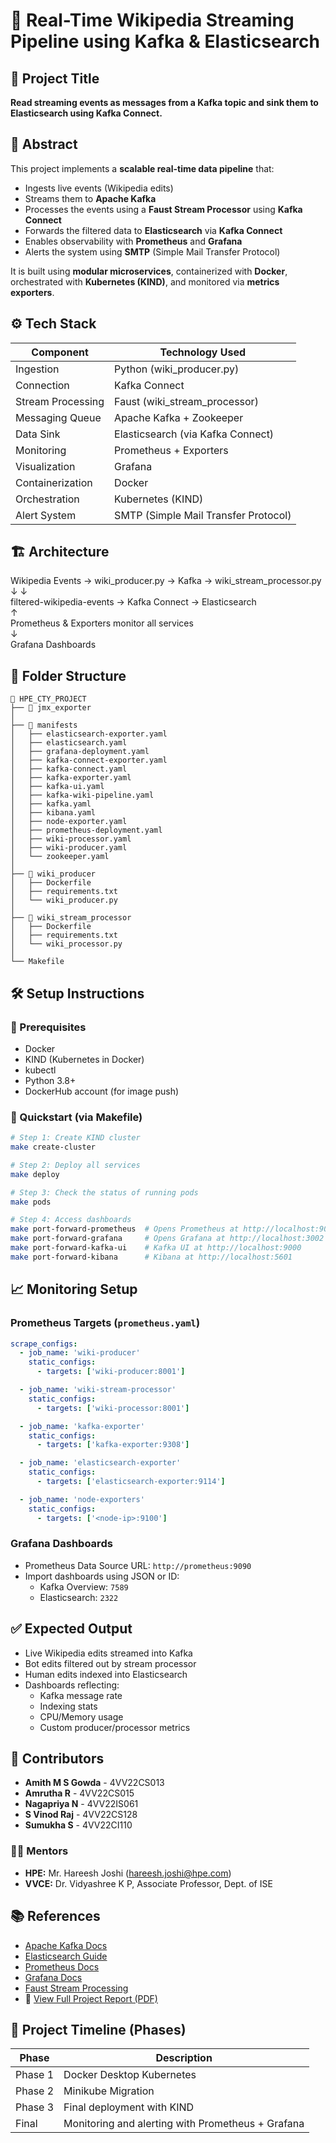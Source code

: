 
# 📡 Real-Time Wikipedia Streaming Pipeline using Kafka & Elasticsearch

## 📌 Project Title
**Read streaming events as messages from a Kafka topic and sink them to Elasticsearch using Kafka Connect.**

## 🧠 Abstract
This project implements a **scalable real-time data pipeline** that:
- Ingests live events (Wikipedia edits)
- Streams them to **Apache Kafka**
- Processes the events using a **Faust Stream Processor** using **Kafka Connect**
- Forwards the filtered data to **Elasticsearch** via **Kafka Connect**
- Enables observability with **Prometheus** and **Grafana**
- Alerts the system using **SMTP** (Simple Mail Transfer Protocol)

It is built using **modular microservices**, containerized with **Docker**, orchestrated with **Kubernetes (KIND)**, and monitored via **metrics exporters**.

## ⚙️ Tech Stack
| Component           | Technology Used               |
|---------------------|-------------------------------|
| Ingestion           | Python (wiki_producer.py)     |
| Connection          | Kafka Connect                 |
| Stream Processing   | Faust (wiki_stream_processor) |
| Messaging Queue     | Apache Kafka + Zookeeper      |
| Data Sink           | Elasticsearch (via Kafka Connect) |
| Monitoring          | Prometheus + Exporters        |
| Visualization       | Grafana                       |
| Containerization    | Docker                        |
| Orchestration       | Kubernetes (KIND)             |
| Alert System        | SMTP (Simple Mail Transfer Protocol) |             |

## 🏗️ Architecture

Wikipedia Events → wiki_producer.py → Kafka → wiki_stream_processor.py  
                                    ↓                    ↓  
                           filtered-wikipedia-events → Kafka Connect → Elasticsearch  
                                                      ↑  
                           Prometheus & Exporters monitor all services  
                                                      ↓  
                                            Grafana Dashboards  

## 📂 Folder Structure

```
📁 HPE_CTY_PROJECT
├── 📁 jmx_exporter
│
├── 📁 manifests
│   ├── elasticsearch-exporter.yaml
│   ├── elasticsearch.yaml
│   ├── grafana-deployment.yaml
│   ├── kafka-connect-exporter.yaml
│   ├── kafka-connect.yaml
│   ├── kafka-exporter.yaml
│   ├── kafka-ui.yaml
│   ├── kafka-wiki-pipeline.yaml
│   ├── kafka.yaml
│   ├── kibana.yaml
│   ├── node-exporter.yaml
│   ├── prometheus-deployment.yaml
│   ├── wiki-processor.yaml
│   ├── wiki-producer.yaml
│   └── zookeeper.yaml
│
├── 📁 wiki_producer
│   ├── Dockerfile
│   ├── requirements.txt
│   └── wiki_producer.py
│
├── 📁 wiki_stream_processor
│   ├── Dockerfile
│   ├── requirements.txt
│   └── wiki_processor.py
│
└── Makefile
```

## 🛠️ Setup Instructions

### 🔁 Prerequisites
- Docker
- KIND (Kubernetes in Docker)
- kubectl
- Python 3.8+
- DockerHub account (for image push)

### 🚀 Quickstart (via Makefile)
```bash
# Step 1: Create KIND cluster
make create-cluster

# Step 2: Deploy all services
make deploy

# Step 3: Check the status of running pods
make pods

# Step 4: Access dashboards
make port-forward-prometheus  # Opens Prometheus at http://localhost:9090
make port-forward-grafana     # Opens Grafana at http://localhost:3002
make port-forward-kafka-ui    # Kafka UI at http://localhost:9000
make port-forward-kibana      # Kibana at http://localhost:5601
```

## 📈 Monitoring Setup

### Prometheus Targets (`prometheus.yaml`)
```yaml
scrape_configs:
  - job_name: 'wiki-producer'
    static_configs:
      - targets: ['wiki-producer:8001']

  - job_name: 'wiki-stream-processor'
    static_configs:
      - targets: ['wiki-processor:8001']

  - job_name: 'kafka-exporter'
    static_configs:
      - targets: ['kafka-exporter:9308']

  - job_name: 'elasticsearch-exporter'
    static_configs:
      - targets: ['elasticsearch-exporter:9114']

  - job_name: 'node-exporters'
    static_configs:
      - targets: ['<node-ip>:9100']
```

### Grafana Dashboards
- Prometheus Data Source URL: `http://prometheus:9090`
- Import dashboards using JSON or ID:
  - Kafka Overview: `7589`
  - Elasticsearch: `2322`

## ✅ Expected Output

- Live Wikipedia edits streamed into Kafka
- Bot edits filtered out by stream processor
- Human edits indexed into Elasticsearch
- Dashboards reflecting:
  - Kafka message rate
  - Indexing stats
  - CPU/Memory usage
  - Custom producer/processor metrics

## 👥 Contributors
- **Amith M S Gowda** - 4VV22CS013  
- **Amrutha R** - 4VV22CS015  
- **Nagapriya N** - 4VV22IS061  
- **S Vinod Raj** - 4VV22CS128  
- **Sumukha S** - 4VV22CI110  

### 🧑‍🏫 Mentors
- **HPE:** Mr. Hareesh Joshi (hareesh.joshi@hpe.com)  
- **VVCE:** Dr. Vidyashree K P, Associate Professor, Dept. of ISE  

## 📚 References
- [Apache Kafka Docs](https://kafka.apache.org/documentation/)
- [Elasticsearch Guide](https://www.elastic.co/guide/en/elasticsearch/reference/index.html)
- [Prometheus Docs](https://prometheus.io/docs/)
- [Grafana Docs](https://grafana.com/docs/)
- [Faust Stream Processing](https://faust.readthedocs.io/)
- 📄 [View Full Project Report (PDF)](./Documents/HPE_CTY_REPORT.pdf)

## 📅 Project Timeline (Phases)
| Phase          | Description                                       |
|----------------|---------------------------------------------------|
| Phase 1        | Docker Desktop Kubernetes                         |
| Phase 2        | Minikube Migration                                |
| Phase 3        | Final deployment with KIND                        |
| Final          | Monitoring and alerting with Prometheus + Grafana |

